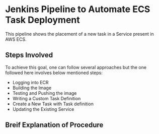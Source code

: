 # Jenkins Pipeline to Automate ECS Task Deployment

This pipeline shows the placement of a new task in a Service present in AWS ECS.

## Steps Involved

To achieve this goal, one can follow several approaches but the one followed here involves below mentioned steps:

- Logging into ECR
- Building the Image
- Testing and Pushing the image 
- Writing a Custom Task Definition
- Create a New Task with Task definition
- Updating the Existing Service

## Breif Explanation of Procedure
